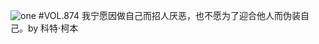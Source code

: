 ![one](http://image.wufazhuce.com/FjR2Bd9WJeai8jYTvnPVYAEizwh1)
#VOL.874
我宁愿因做自己而招人厌恶，也不愿为了迎合他人而伪装自己。by 科特·柯本